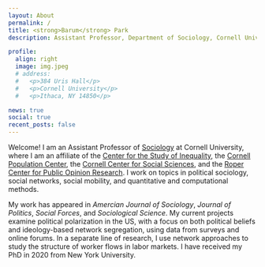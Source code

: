 ```yaml
---
layout: About
permalink: /
title: <strong>Barum</strong> Park
description: Assistant Professor, Department of Sociology, Cornell University

profile:
  align: right
  image: img.jpeg
  # address:
  #   <p>384 Uris Hall</p>
  #   <p>Cornell University</p>
  #   <p>Ithaca, NY 14850</p>

news: true
social: true
recent_posts: false
---
```


Welcome! I am an Assistant Professor of [Sociology](https://sociology.cornell.edu/) at Cornell University, where I am an affiliate of the [Center for the Study of Inequality](https://inequality.cornell.edu/), the [Cornell Population Center](https://cpc.cornell.edu/), the [Cornell Center for Social Sciences](https://socialsciences.cornell.edu/), and the [Roper Center for Public Opinion Research](https://ropercenter.cornell.edu/). I work on topics in political sociology, social networks, social mobility, and quantitative and computational methods.

My work has appeared in *Amercian Journal of Sociology*, *Journal of Politics*, *Social Forces*, and *Sociological Science*. My current projects examine political polarization in the US, with a focus on both political beliefs and ideology-based network segregation, using data from surveys and online forums. In a separate line of research, I use network approaches to study the structure of worker flows in labor markets. I have received my PhD in 2020 from New York University.

<!-- While my old blog from my graduate years is currently closed, previously uploaded posts can be found [here]({{ site.baseurl }}{% link blog/index.html %}). -->
